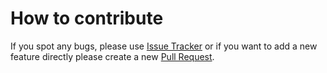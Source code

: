 
# How to contribute

If you spot any bugs, please use [Issue Tracker](https://github.com/pftnhr/hugo-theme-hi-there/issues) or if you want to add a new feature directly please create a new [Pull Request](https://github.com/pftnhr/hugo-theme-hi-there/pulls).
